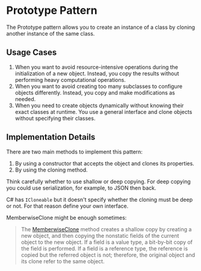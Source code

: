 # Prototype Pattern

The Prototype pattern allows you to create an instance of a class by cloning another instance of the same class.

## Usage Cases

1. When you want to avoid resource-intensive operations during the initialization of a new object. Instead, you copy the results without performing heavy computational operations.
2. When you want to avoid creating too many subclasses to configure objects differently. Instead, you copy and make modifications as needed.
3. When you need to create objects dynamically without knowing their exact classes at runtime. You use a general interface and clone objects without specifying their classes.

## Implementation Details

There are two main methods to implement this pattern:

1. By using a constructor that accepts the object and clones its properties.
2. By using the cloning method.

Think carefully whether to use shallow or deep copying. For deep copying you could use serialization, for example, to JSON then back.

C# has `ICloneable` but it doesn't specify whether the cloning must be deep or not. For that reason define your own interface.

MemberwiseClone might be enough sometimes:

>The [MemberwiseClone](https://learn.microsoft.com/en-us/dotnet/api/system.object.memberwiseclone?view=net-9.0) method creates a shallow copy by creating a new object, and then copying the nonstatic fields of the current object to the new object. If a field is a value type, a bit-by-bit copy of the field is performed. If a field is a reference type, the reference is copied but the referred object is not; therefore, the original object and its clone refer to the same object.
